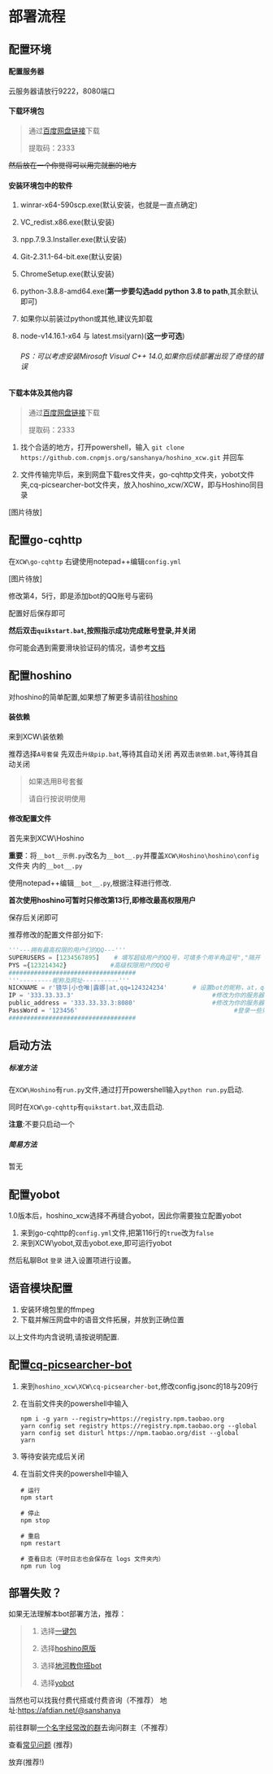 # 部署流程

## 配置环境

#### 配置服务器

云服务器请放行9222，8080端口

#### 下载环境包

> 通过[百度网盘链接](https://pan.baidu.com/s/1DvsKWA9jt8lIJwKQEi7CFg)下载
>
> 提取码：2333

<s>然后放在一个你觉得可以用完就删的地方</s>

#### 安装环境包中的软件

1. winrar-x64-590scp.exe(默认安装，也就是一直点确定)

2. VC_redist.x86.exe(默认安装)

3. npp.7.9.3.Installer.exe(默认安装)

4. Git-2.31.1-64-bit.exe(默认安装)

5. ChromeSetup.exe(默认安装)

6. python-3.8.8-amd64.exe(**第一步要勾选add python 3.8 to path**,其余默认即可)

7. 如果你以前装过python或其他,建议先卸载

8. node-v14.16.1-x64 与 latest.msi(yarn)(**这一步可选**)

   ###### PS：可以考虑安装Mirosoft Visual C++ 14.0,如果你后续部署出现了奇怪的错误

#### 下载本体及其他内容

> 通过[百度网盘链接](https://pan.baidu.com/s/1DvsKWA9jt8lIJwKQEi7CFg)下载
>
> 提取码：2333

1. 找个合适的地方，打开powershell，输入
    `git clone https://github.com.cnpmjs.org/sanshanya/hoshino_xcw.git`
    并回车

2. 文件传输完毕后，来到网盘下载res文件夹，go-cqhttp文件夹，yobot文件夹,cq-picsearcher-bot文件夹，放入hoshino_xcw/XCW，即与Hoshino同目录

[图片待放]

## 配置go-cqhttp

在`XCW\go-cqhttp`
右键使用notepad++编辑`config.yml`

[图片待放]

修改第4，5行，即是添加bot的QQ账号与密码


配置好后保存即可




**然后双击`quikstart.bat`,按照指示成功完成账号登录,并关闭**

你可能会遇到需要滑块验证码的情况，请参考[文档](slider.md)



## 配置hoshino

对hoshino的简单配置,如果想了解更多请前往[hoshino](https://github.com/Ice-Cirno/HoshinoBot)

#### **装依赖**

来到XCW\装依赖

推荐选择`A号套餐`
先双击`升级pip.bat`,等待其自动关闭
再双击`装依赖.bat`,等待其自动关闭

> 如果选用B号套餐
>
> 请自行按说明使用
>


#### 修改配置文件

首先来到XCW\Hoshino

**重要**：将`__bot__示例.py`改名为`__bot__.py`并覆盖`XCW\Hoshino\hoshino\config`  文件夹 内的`__bot__.py`


使用notepad++编辑`__bot__.py`,根据注释进行修改.

**首次使用hoshino可暂时只修改第13行,即修改最高权限用户**

保存后关闭即可



推荐修改的配置文件部分如下:

```  python
'''---拥有最高权限的用户们的QQ---'''
SUPERUSERS = [1234567895]    # 填写超级用户的QQ号，可填多个用半角逗号","隔开
PYS ={123214342}            #高级权限用户的QQ号
###################################
'''---------昵称及网址----------'''
NICKNAME = r'镜华|小仓唯|露娜|at,qq=124324234'       # 设置bot的昵称，at，qq=xxxxxxxx处为bot的QQ号,呼叫昵称等@bot
IP = '333.33.33.3'                                      #修改为你的服务器ip,推荐修改
public_address = '333.33.33.3:8080'                     #修改为你的服务器ip+端口,推荐修改
PassWord = '123456'                                           #登录一些只限维护人知道密码的网页
###################################
```



## 启动方法

##### 标准方法

在`XCW\Hoshino`有`run.py`文件,通过打开powershell输入`python run.py`启动.

同时在`XCW\go-cqhttp`有`quikstart.bat`,双击启动.

**注意**:不要只启动一个



##### 简易方法

暂无



## 配置yobot

1.0版本后，hoshino_xcw选择不再缝合yobot，因此你需要独立配置yobot

1. 来到go-cqhttp的`config.yml`文件,把第116行的`true`改为`false`
2. 来到XCW\yobot,双击yobot.exe,即可运行yobot

然后私聊Bot     `登录`     进入设置项进行设置。



## 语音模块配置

1. 安装环境包里的ffmpeg
2. 下载并解压网盘中的语音文件拓展，并放到正确位置

以上文件均内含说明,请按说明配置.



## 配置[cq-picsearcher-bot](https://github.com/Tsuk1ko/cq-picsearcher-bot)

1. 来到`hoshino_xcw\XCW\cq-picsearcher-bot`,修改config.jsonc的18与209行

2. 在当前文件夹的powershell中输入

   ```
   npm i -g yarn --registry=https://registry.npm.taobao.org
   yarn config set registry https://registry.npm.taobao.org --global
   yarn config set disturl https://npm.taobao.org/dist --global
   yarn
   ```

3. 等待安装完成后关闭

4. 在当前文件夹的powershell中输入

   ```
   # 运行
   npm start

   # 停止
   npm stop

   # 重启
   npm restart

   # 查看日志（平时日志也会保存在 logs 文件夹内）
   npm run log
   ```





## 部署失败？

如果无法理解本bot部署方法，推荐：

> 1. 选择[一键包](https://github.com/pcrbot/xcwbot-installer/)
>
> 2. 选择[hoshino原版](https://github.com/Ice-Cirno/HoshinoBot)
> 3. 选择[地河教你搭bot](https://blog.di.he.cn/2020/09/22/deploy-a-priconne-bot-on-linux/)
> 4. 选择[yobot](https://yobot.win/)



当然也可以找我付费代搭或付费咨询（不推荐）
地址:https://afdian.net/@sanshanya

前往群聊[一个名字经常改的群](https://jq.qq.com/?_wv=1027&k=c9WQGns1)去询问群主（不推荐）

查看[常见问题](https://github.com/sanshanya/hoshino_xcw/wiki/常见问题) (推荐)

放弃(推荐!)